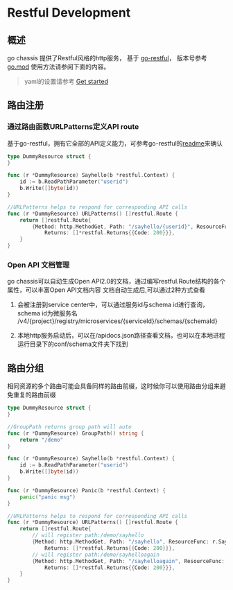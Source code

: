 # Restful Development

## 概述
go chassis 提供了Restful风格的http服务，
基于 [go-restful](https://github.com/emicklei/go-restful)，
版本号参考[go.mod](https://github.com/go-chassis/go-chassis/blob/master/go.mod)
使用方法请参阅下面的内容。

> yaml的设置请参考 [Get started](../getstarted/writing-rest.html)

## 路由注册
### 通过路由函数URLPatterns定义API route
基于go-restful，拥有它全部的API定义能力，可参考go-restful的[readme](https://github.com/emicklei/go-restful)来确认
```go
type DummyResource struct {
}

func (r *DummyResource) Sayhello(b *restful.Context) {
	id := b.ReadPathParameter("userid")
	b.Write([]byte(id))
}

//URLPatterns helps to respond for corresponding API calls
func (r *DummyResource) URLPatterns() []restful.Route {
	return []restful.Route{
		{Method: http.MethodGet, Path: "/sayhello/{userid}", ResourceFunc: r.Sayhello,
			Returns: []*restful.Returns{{Code: 200}}},
	}
}
```
### Open API 文档管理
go chassis可以自动生成Open API2.0的文档，通过编写restful.Route结构的各个属性，可以丰富Open API文档内容
文档自动生成后,可以通过2种方式查看

1. 会被注册到service center中，可以通过服务id与schema id进行查询，schema id为微服务名
/v4/{project}/registry/microservices/{serviceId}/schemas/{schemaId}

2. 本地http服务启动后，可以在/apidocs.json路径查看文档，也可以在本地进程运行目录下的conf/schema文件夹下找到

## 路由分组

相同资源的多个路由可能会具备同样的路由前缀，这时候你可以使用路由分组来避免重复的路由前缀

```go
type DummyResource struct {
}

//GroupPath returns group path will auto 
func (r *DummyResource) GroupPath() string {
	return "/demo"
}

func (r *DummyResource) Sayhello(b *restful.Context) {
	id := b.ReadPathParameter("userid")
	b.Write([]byte(id))
}

func (r *DummyResource) Panic(b *restful.Context) {
	panic("panic msg")
}

//URLPatterns helps to respond for corresponding API calls
func (r *DummyResource) URLPatterns() []restful.Route {
	return []restful.Route{ 
		// will register path:/demo/sayhello
		{Method: http.MethodGet, Path: "/sayhello", ResourceFunc: r.Sayhello,
		    Returns: []*restful.Returns{{Code: 200}}},
        // will register path:/demo/sayhelloagain
        {Method: http.MethodGet, Path: "/sayhelloagain", ResourceFunc: r.Sayhello,
            Returns: []*restful.Returns{{Code: 200}}},
	}
}
```

